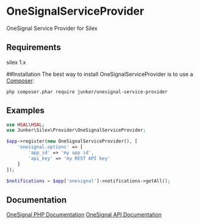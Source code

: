 # OneSignalServiceProvider

OneSignal Service Provider for Silex 


## Requirements
silex 1.x

##Installation
The best way to install OneSignalServiceProvider is to use a [Composer](https://getcomposer.org/download):

    php composer.phar require junker/onesignal-service-provider

## Examples

```php
use HSAL\HSAL;
use Junker\Silex\Provider\OneSignalServiceProvider;

$app->register(new OneSignalServiceProvider(), [
    'onesignal.options' => [
        'app_id' => 'my app id',
        'api_key' => 'my REST API key'
    ]
]);

$notifications = $app['onesignal']->notifications->getAll();

```

## Documentation

[OneSignal PHP Documentation](https://github.com/norkunas/onesignal-php-api/blob/1.0/README.md)
[OneSignal API Documentation](https://documentation.onesignal.com/reference)

